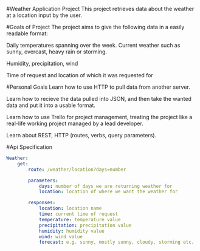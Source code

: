 #Weather Application Project
This project retrieves data about the weather at a location input by the user.

#Goals of Project
The project aims to give the following data in a easily readable format:

Daily temperatures spanning over the week.
Current weather such as sunny, overcast, heavy rain or storming.

Humidity, precipitation, wind

Time of request and location of which it was requested for

#Personal Goals
Learn how to use HTTP to pull data from another server.

Learn how to recieve the data pulled into JSON, and then take the wanted data and put it into a usable format.

Learn how to use Trello for project management, treating the project like a real-life working project managed by a lead developer.

Learn about REST, HTTP (routes, verbs, query parameters).

#Api Specification

```yaml
Weather:
    get:
        route: /weather/location?days=number

        parameters:
            days: number of days we are returning weather for
            location: location of where we want the weather for

        responses:
            location: location name
            time: current time of request
            temperature: temperature value
            precipitation: precipitation value
            humidity: humidity value
            wind: wind value
            forecast: e.g. sunny, mostly sunny, cloudy, storming etc.
```
